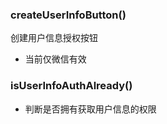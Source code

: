 ### **createUserInfoButton()**
创建用户信息授权按钮
* 当前仅微信有效

### **isUserInfoAuthAlready()**
- 判断是否拥有获取用户信息的权限
